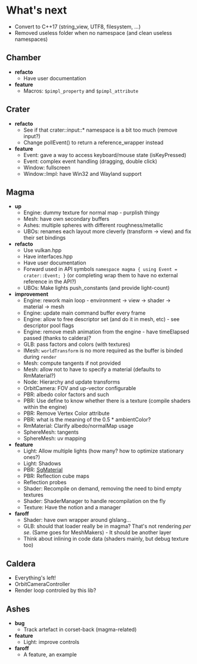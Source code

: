 # What's next

- Convert to C++17 (string_view, UTF8, filesystem, ...)
- Removed useless folder when no namespace (and clean useless namespaces)

## Chamber

- **refacto**
    - Have user documentation
- **feature**
    - Macros: `$pimpl_property` and `$pimpl_attribute`

## Crater

- **refacto**
    - See if that crater::input::* namespace is a bit too much (remove input?)
    - Change pollEvent() to return a reference_wrapper instead 
- **feature**
    - Event: gave a way to access keyboard/mouse state (isKeyPressed)
    - Event: complex event handling (dragging, double click)
    - Window: fullscreen
    - Window::Impl: have Win32 and Wayland support

## Magma

- **up**
    - Engine: dummy texture for normal map - purplish thingy
    - Mesh: have own secondary buffers
    - Ashes: multiple spheres with different roughness/metallic
    - UBOs: renames each layout more cleverly (transform -> view) and fix their set bindings
- **refacto**
    - Use vulkan.hpp 
    - Have interfaces.hpp
    - Have user documentation
    - Forward used in API symbols `namespace magma { using Event = crater::Event; }` (or completing wrap them to have no external reference in the API?)
    - UBOs: Make lights push_constants (and provide light-count)
- **improvement** 
    - Engine: rework main loop - environment -> view -> shader -> material -> mesh
    - Engine: update main command buffer every frame
    - Engine: allow to free descriptor set (and do it in mesh, etc) - see descriptor pool flags
    - Engine: remove mesh animation from the engine - have timeElapsed passed (thanks to caldera)?
    - GLB: pass factors and colors (with textures)
    - IMesh: `worldTransform` is no more required as the buffer is binded during `render`
    - Mesh: compute tangents if not provided
    - Mesh: allow not to have to specify a material (defaults to RmMaterial?)
    - Node: Hierarchy and update transforms
    - OrbitCamera: FOV and up-vector configurable
    - PBR: albedo color factors and such
    - PBR: Use define to know whether there is a texture (compile shaders within the engine)
    - PBR: Remove Vertex Color attribute
    - PBR: what is the meaning of the 0.5 * ambientColor?
    - RmMaterial: Clarify albedo/normalMap usage
    - SphereMesh: tangents
    - SphereMesh: uv mapping
- **feature**
    - Light: Allow multiple lights (how many? how to optimize stationary ones?)
    - Light: Shadows
    - PBR: [SgMaterial](https://github.com/KhronosGroup/glTF/tree/master/extensions/Khronos/KHR_materials_pbrSpecularGlossiness)
    - PBR: Reflection cube maps
    - Reflection probes
    - Shader: Recompile on demand, removing the need to bind empty textures
    - Shader: ShaderManager to handle recompilation on the fly
    - Texture: Have the notion and a manager
- **faroff**
    - Shader: have own wrapper around glslang...
    - GLB: should that loader really be in magma? That's not rendering *per se*. (Same goes for MeshMakers) - It should be another layer
    - Think about inlining in code data (shaders mainly, but debug texture too)

## Caldera

- Everything's left!
- OrbitCameraController
- Render loop controled by this lib?

## Ashes

- **bug**
    - Track artefact in corset-back (magma-related)
- **feature**
    - Light: improve controls
- **faroff**
    - A feature, an example
